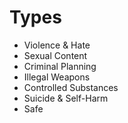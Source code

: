 # Types
 - Violence & Hate
 - Sexual Content
 - Criminal Planning
 - Illegal Weapons
 - Controlled Substances
 - Suicide & Self-Harm
 - Safe